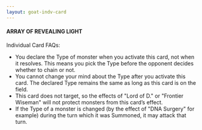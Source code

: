 ```yaml
---
layout: goat-indv-card
---
```

#### ARRAY OF REVEALING LIGHT

Individual Card FAQs:

*   You declare the Type of monster when you activate this card, not when it resolves. This means you pick the Type before the opponent decides whether to chain or not.
*   You cannot change your mind about the Type after you activate this card. The declared Type remains the same as long as this card is on the field.
*   This card does not target, so the effects of "Lord of D." or "Frontier Wiseman" will not protect monsters from this card’s effect.
*   If the Type of a monster is changed (by the effect of "DNA Surgery" for example) during the turn which it was Summoned, it may attack that turn.